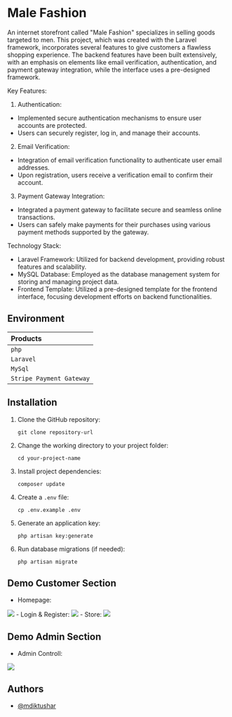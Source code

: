 
# Male Fashion
An internet storefront called "Male Fashion" specializes in selling goods targeted to men. This project, which was created with the Laravel framework, incorporates several features to give customers a flawless shopping experience. The backend features have been built extensively, with an emphasis on elements like email verification, authentication, and payment gateway integration, while the interface uses a pre-designed framework.

Key Features:

1. Authentication:
 - Implemented secure authentication mechanisms to ensure user accounts are protected.
 - Users can securely register, log in, and manage their accounts.

2. Email Verification:
 - Integration of email verification functionality to authenticate user email addresses.
 - Upon registration, users receive a verification email to confirm their account.

3. Payment Gateway Integration:
 - Integrated a payment gateway to facilitate secure and seamless online transactions.
 - Users can safely make payments for their purchases using various payment methods supported by the gateway.

Technology Stack:
- Laravel Framework: Utilized for backend development, providing robust features and scalability.
- MySQL Database: Employed as the database management system for storing and managing project data.
- Frontend Template: Utilized a pre-designed template for the frontend interface, focusing development efforts on backend functionalities.
## Environment

| Products |  
| :-------- |  
| `php` |
| `Laravel` |
| `MySql` |
| `Stripe Payment Gateway` |

## Installation

1. Clone the GitHub repository:
    ```
    git clone repository-url
    ```
2. Change the working directory to your project folder:
    ```
    cd your-project-name
    ```
3. Install project dependencies:
    ```
    composer update
    ```
4. Create a `.env` file:
    ```
    cp .env.example .env
    ```
5. Generate an application key:
    ```
    php artisan key:generate
    ```
6. Run database migrations (if needed):
    ```
    php artisan migrate
    ```

## Demo Customer Section
- Homepage:
<img src='readme/homepage.gif' />
- Login & Register:
<img src='readme/auth.gif' />
- Store:
<img src='readme/store.gif' />

## Demo Admin Section
- Admin Controll:
<img src='readme/adminsite.gif' />

## Authors

- [@mdiktushar](https://www.github.com/mdiktushar)

